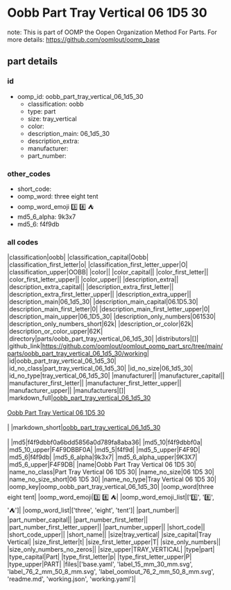# Oobb Part Tray Vertical 06 1D5 30  

note: This is part of OOMP the Oopen Organization Method For Parts. For more details: https://github.com/oomlout/oomp_base

##  part details





### id
* oomp_id: oobb_part_tray_vertical_06_1d5_30
  * classification: oobb
  * type: part
  * size: tray_vertical
  * color: 
  * description_main: 06_1d5_30
  * description_extra: 
  * manufacturer: 
  * part_number: 

### other_codes
* short_code: 
* oomp_word: three eight tent
* oomp_word_emoji :three: :eight: :tent:
* md5_6_alpha: 9k3x7
* md5_6: f4f9db

### all codes 
|classification|oobb|
|classification_capital|Oobb|
|classification_first_letter|o|
|classification_first_letter_upper|O|
|classification_upper|OOBB|
|color||
|color_capital||
|color_first_letter||
|color_first_letter_upper||
|color_upper||
|description_extra||
|description_extra_capital||
|description_extra_first_letter||
|description_extra_first_letter_upper||
|description_extra_upper||
|description_main|06_1d5_30|
|description_main_capital|06.1D5.30|
|description_main_first_letter|0|
|description_main_first_letter_upper|0|
|description_main_upper|06_1D5_30|
|description_only_numbers|061530|
|description_only_numbers_short|62k|
|description_or_color|62k|
|description_or_color_upper|62K|
|directory|parts/oobb_part_tray_vertical_06_1d5_30|
|distributors|[]|
|github_link|https://github.com/oomlout/oomlout_oomp_part_src/tree/main/parts/oobb_part_tray_vertical_06_1d5_30/working|
|id|oobb_part_tray_vertical_06_1d5_30|
|id_no_class|part_tray_vertical_06_1d5_30|
|id_no_size|06_1d5_30|
|id_no_type|tray_vertical_06_1d5_30|
|manufacturer||
|manufacturer_capital||
|manufacturer_first_letter||
|manufacturer_first_letter_upper||
|manufacturer_upper||
|manufacturers|[]|
|markdown_full|[oobb_part_tray_vertical_06_1d5_30](https://github.com/oomlout/oomlout_oomp_part_src/tree/main/parts/oobb_part_tray_vertical_06_1d5_30/working)<br>[](https://github.com/oomlout/oomlout_oomp_part_src/tree/main/parts/oobb_part_tray_vertical_06_1d5_30/working)<br>[Oobb Part Tray Vertical 06 1D5 30](https://github.com/oomlout/oomlout_oomp_part_src/tree/main/parts/oobb_part_tray_vertical_06_1d5_30/working)<br><br>|
|markdown_short|[oobb_part_tray_vertical_06_1d5_30](https://github.com/oomlout/oomlout_oomp_part_src/tree/main/parts/oobb_part_tray_vertical_06_1d5_30/working)<br><br>|
|md5|f4f9dbbf0a6bdd5856a0d789fa8aba36|
|md5_10|f4f9dbbf0a|
|md5_10_upper|F4F9DBBF0A|
|md5_5|f4f9d|
|md5_5_upper|F4F9D|
|md5_6|f4f9db|
|md5_6_alpha|9k3x7|
|md5_6_alpha_upper|9K3X7|
|md5_6_upper|F4F9DB|
|name|Oobb Part Tray Vertical 06 1D5 30|
|name_no_class|Part Tray Vertical 06 1D5 30|
|name_no_size|06 1D5 30|
|name_no_size_short|06 1D5 30|
|name_no_type|Tray Vertical 06 1D5 30|
|oomp_key|oomp_oobb_part_tray_vertical_06_1d5_30|
|oomp_word|three eight tent|
|oomp_word_emoji|:three: :eight: :tent:|
|oomp_word_emoji_list|[':three:', ':eight:', ':tent:']|
|oomp_word_list|['three', 'eight', 'tent']|
|part_number||
|part_number_capital||
|part_number_first_letter||
|part_number_first_letter_upper||
|part_number_upper||
|short_code||
|short_code_upper||
|short_name||
|size|tray_vertical|
|size_capital|Tray Vertical|
|size_first_letter|t|
|size_first_letter_upper|T|
|size_only_numbers||
|size_only_numbers_no_zeros||
|size_upper|TRAY_VERTICAL|
|type|part|
|type_capital|Part|
|type_first_letter|p|
|type_first_letter_upper|P|
|type_upper|PART|
|files|['base.yaml', 'label_15_mm_30_mm.svg', 'label_76_2_mm_50_8_mm.svg', 'label_oomlout_76_2_mm_50_8_mm.svg', 'readme.md', 'working.json', 'working.yaml']|
